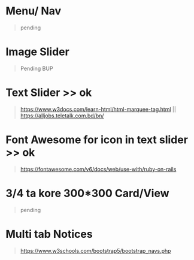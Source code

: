 # Menu/ Nav
> pending
# Image Slider
> Pending BUP
# Text Slider >> ok
> https://www.w3docs.com/learn-html/html-marquee-tag.html || 
> https://alljobs.teletalk.com.bd/bn/
# Font Awesome for icon in text slider >> ok
> https://fontawesome.com/v6/docs/web/use-with/ruby-on-rails
# 3/4 ta kore 300*300 Card/View
> pending
# Multi tab Notices
> https://www.w3schools.com/bootstrap5/bootstrap_navs.php
